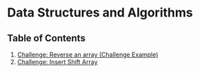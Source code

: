 # Data Structures and Algorithms

## Table of Contents

1. [Challenge: Reverse an array (Challenge Example)](Challenges/reverseArray)
2. [Challenge: Insert Shift Array](Challenges/insertShiftArray)